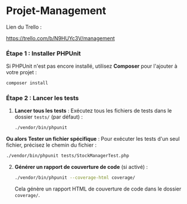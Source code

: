 # Projet-Management

Lien du Trello : 

https://trello.com/b/N9HUYc3V/management


### **Étape 1 : Installer PHPUnit**
Si PHPUnit n'est pas encore installé, utilisez **Composer** pour l'ajouter à votre projet :

```bash
composer install
```

### **Étape 2 : Lancer les tests**
1. **Lancer tous les tests** : Exécutez tous les fichiers de tests dans le dossier `tests/` (par défaut) :
   ```bash
   ./vendor/bin/phpunit
   ```

**Ou alors Tester un fichier spécifique** : Pour exécuter les tests d'un seul fichier, précisez le chemin du fichier :
   ```bash
   ./vendor/bin/phpunit tests/StockManagerTest.php
   ```

2. **Générer un rapport de couverture de code** (si activé) :
   ```bash
   ./vendor/bin/phpunit --coverage-html coverage/
   ```
   Cela génère un rapport HTML de couverture de code dans le dossier `coverage/`.